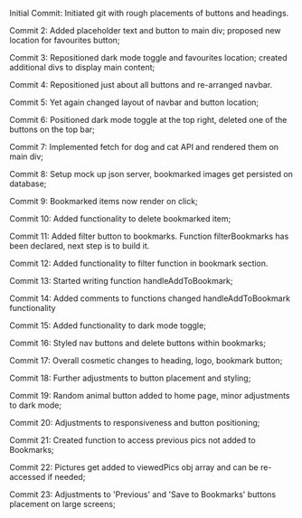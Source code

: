Initial Commit: Initiated git with rough placements of buttons and headings.

Commit 2: Added placeholder text and button to main div; proposed new location for favourites button;

Commit 3: Repositioned dark mode toggle and favourites location; created additional divs to display main content;

Commit 4: Repositioned just about all buttons and re-arranged navbar.

Commit 5: Yet again changed layout of navbar and button location;

Commit 6: Positioned dark mode toggle at the top right, deleted one of the buttons on the top bar;

Commit 7: Implemented fetch for dog and cat API and rendered them on main div;

Commit 8: Setup mock up json server, bookmarked images get persisted on database;

Commit 9: Bookmarked items now render on click;

Commit 10: Added functionality to delete bookmarked item;

Commit 11: Added filter button to bookmarks. Function filterBookmarks has been declared, next step is to build it.

Commit 12: Added functionality to filter function in bookmark section. 

Commit 13: Started writing function handleAddToBookmark;

Commit 14: Added comments to functions changed handleAddToBookmark functionality

Commit 15: Added functionality to dark mode toggle;

Commit 16: Styled nav buttons and delete buttons within bookmarks;

Commit 17: Overall cosmetic changes to heading, logo, bookmark button;

Commit 18: Further adjustments to button placement and styling;

Commit 19: Random animal button added to home page, minor adjustments to dark mode; 

Commit 20: Adjustments to responsiveness and button positioning;

Commit 21: Created function to access previous pics not added to Bookmarks;

Commit 22: Pictures get added to viewedPics obj array and can be re-accessed if needed;

Commit 23: Adjustments to 'Previous' and 'Save to Bookmarks' buttons placement on large screens;